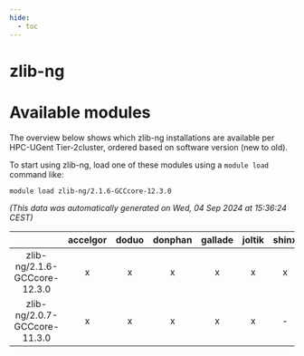 ```yaml
---
hide:
  - toc
---
```


zlib-ng
=======

# Available modules


The overview below shows which zlib-ng installations are available per HPC-UGent Tier-2cluster, ordered based on software version (new to old).

To start using zlib-ng, load one of these modules using a `module load` command like:

```shell
module load zlib-ng/2.1.6-GCCcore-12.3.0
```

*(This data was automatically generated on Wed, 04 Sep 2024 at 15:36:24 CEST)*  

| |accelgor|doduo|donphan|gallade|joltik|shinx|skitty|
| :---: | :---: | :---: | :---: | :---: | :---: | :---: | :---: |
|zlib-ng/2.1.6-GCCcore-12.3.0|x|x|x|x|x|x|x|
|zlib-ng/2.0.7-GCCcore-11.3.0|x|x|x|x|x|-|x|
